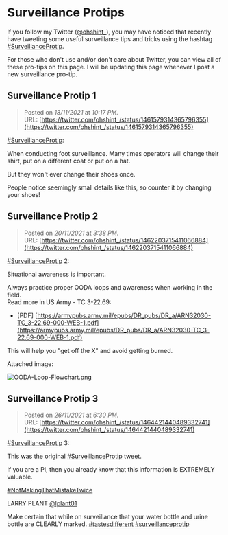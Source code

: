 # **Surveillance Protips**

If you follow my Twitter ([@ohshint_](https://twitter.com/ohshint_)), you may have noticed that recently have tweeting some useful surveillance tips and tricks using the hashtag [#SurveillanceProtip](https://twitter.com/hashtag/SurveillanceProtip?src=hashtag_click).

For those who don't use and/or don't care about Twitter, you can view all of these pro-tips on this page. I will be updating this page whenever I post a new surveillance pro-tip.

## **Surveillance Protip 1**

> Posted on *18/11/2021* at *10:17 PM.*  
> URL: [https://twitter.com/ohshint_/status/1461579314365796355](https://twitter.com/ohshint_/status/1461579314365796355)

[#SurveillanceProtip](https://twitter.com/hashtag/SurveillanceProtip?src=hashtag_click): 

When conducting foot surveillance. Many times operators will change their shirt, put on a different coat or put on a hat. 

But they won't ever change their shoes once.

 People notice seemingly small details like this, so counter it by changing your shoes!


## **Surveillance Protip 2**

> Posted on *20/11/2021* at *3:38 PM.*  
> URL: [https://twitter.com/ohshint_/status/1462203715411066884](https://twitter.com/ohshint_/status/1462203715411066884)

[#SurveillanceProtip](https://twitter.com/hashtag/SurveillanceProtip?src=hashtag_click) 2: 

Situational awareness is important. 

Always practice proper OODA loops and awareness when working in the field.  
Read more in US Army - TC 3-22.69: 

- [PDF] [https://armypubs.army.mil/epubs/DR_pubs/DR_a/ARN32030-TC_3-22.69-000-WEB-1.pdf](https://armypubs.army.mil/epubs/DR_pubs/DR_a/ARN32030-TC_3-22.69-000-WEB-1.pdf)

This will help you "get off the X" and avoid getting burned.

Attached image:

![OODA-Loop-Flowchart.png](https://github.com/OhShINT/ohshint.gitbook.io/blob/main/Surveillance_Protips/Images/OODA-Loop-Flowchart.png)



## **Surveillance Protip 3**

> Posted on *26/11/2021* at *6:30 PM.*  
> URL: [https://twitter.com/ohshint_/status/1464421440489332741](https://twitter.com/ohshint_/status/1464421440489332741)

[#SurveillanceProtip](https://twitter.com/hashtag/SurveillanceProtip?src=hashtag_click) 3: 

This was the original [#SurveillanceProtip](https://twitter.com/hashtag/SurveillanceProtip?src=hashtag_click) tweet. 

If you are a PI, then you already know that this information is EXTREMELY valuable. 

[#NotMakingThatMistakeTwice](https://twitter.com/hashtag/NotMakingThatMistakeTwice?src=hashtag_click)

LARRY PLANT
[@lplant01](https://twitter.com/lplant01)

Make certain that while on surveillance that your water bottle and urine bottle are CLEARLY marked. [#tastesdifferent](https://twitter.com/hashtag/tastesdifferent?src=hashtag_click) [#surveillanceprotip](https://twitter.com/hashtag/surveillanceprotip?src=hashtag_click)


